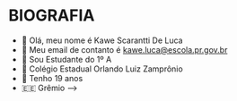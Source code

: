 # BIOGRAFIA

- 🧑 Olá, meu nome é Kawe Scarantti De Luca
- 📨 Meu email de contanto é kawe.luca@escola.pr.gov.br
- 📝 Sou Estudante do 1º A
- 🏫 Colégio Estadual Orlando Luiz Zamprônio
- 🎂 Tenho 19 anos
- 🇪🇪 Grêmio
-->
